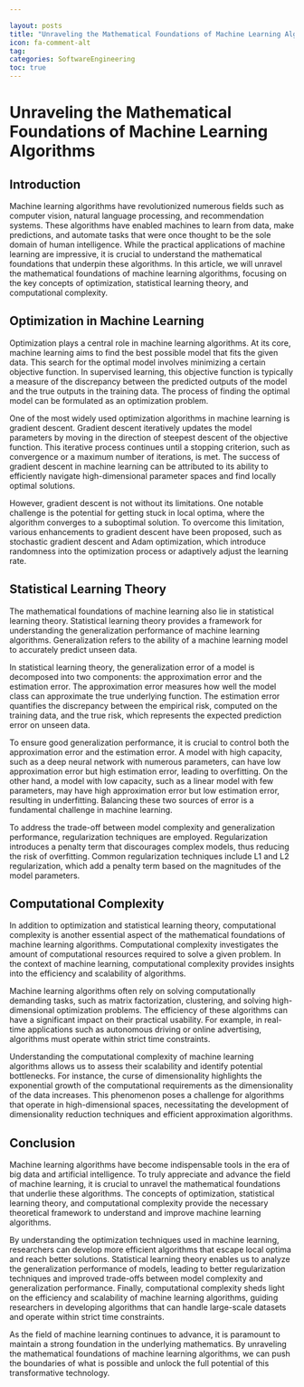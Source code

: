```yaml
---

layout: posts
title: "Unraveling the Mathematical Foundations of Machine Learning Algorithms"
icon: fa-comment-alt
tag:      
categories: SoftwareEngineering
toc: true
---
```




# Unraveling the Mathematical Foundations of Machine Learning Algorithms

## Introduction

Machine learning algorithms have revolutionized numerous fields such as computer vision, natural language processing, and recommendation systems. These algorithms have enabled machines to learn from data, make predictions, and automate tasks that were once thought to be the sole domain of human intelligence. While the practical applications of machine learning are impressive, it is crucial to understand the mathematical foundations that underpin these algorithms. In this article, we will unravel the mathematical foundations of machine learning algorithms, focusing on the key concepts of optimization, statistical learning theory, and computational complexity.

## Optimization in Machine Learning

Optimization plays a central role in machine learning algorithms. At its core, machine learning aims to find the best possible model that fits the given data. This search for the optimal model involves minimizing a certain objective function. In supervised learning, this objective function is typically a measure of the discrepancy between the predicted outputs of the model and the true outputs in the training data. The process of finding the optimal model can be formulated as an optimization problem.

One of the most widely used optimization algorithms in machine learning is gradient descent. Gradient descent iteratively updates the model parameters by moving in the direction of steepest descent of the objective function. This iterative process continues until a stopping criterion, such as convergence or a maximum number of iterations, is met. The success of gradient descent in machine learning can be attributed to its ability to efficiently navigate high-dimensional parameter spaces and find locally optimal solutions.

However, gradient descent is not without its limitations. One notable challenge is the potential for getting stuck in local optima, where the algorithm converges to a suboptimal solution. To overcome this limitation, various enhancements to gradient descent have been proposed, such as stochastic gradient descent and Adam optimization, which introduce randomness into the optimization process or adaptively adjust the learning rate.

## Statistical Learning Theory

The mathematical foundations of machine learning also lie in statistical learning theory. Statistical learning theory provides a framework for understanding the generalization performance of machine learning algorithms. Generalization refers to the ability of a machine learning model to accurately predict unseen data.

In statistical learning theory, the generalization error of a model is decomposed into two components: the approximation error and the estimation error. The approximation error measures how well the model class can approximate the true underlying function. The estimation error quantifies the discrepancy between the empirical risk, computed on the training data, and the true risk, which represents the expected prediction error on unseen data.

To ensure good generalization performance, it is crucial to control both the approximation error and the estimation error. A model with high capacity, such as a deep neural network with numerous parameters, can have low approximation error but high estimation error, leading to overfitting. On the other hand, a model with low capacity, such as a linear model with few parameters, may have high approximation error but low estimation error, resulting in underfitting. Balancing these two sources of error is a fundamental challenge in machine learning.

To address the trade-off between model complexity and generalization performance, regularization techniques are employed. Regularization introduces a penalty term that discourages complex models, thus reducing the risk of overfitting. Common regularization techniques include L1 and L2 regularization, which add a penalty term based on the magnitudes of the model parameters.

## Computational Complexity

In addition to optimization and statistical learning theory, computational complexity is another essential aspect of the mathematical foundations of machine learning algorithms. Computational complexity investigates the amount of computational resources required to solve a given problem. In the context of machine learning, computational complexity provides insights into the efficiency and scalability of algorithms.

Machine learning algorithms often rely on solving computationally demanding tasks, such as matrix factorization, clustering, and solving high-dimensional optimization problems. The efficiency of these algorithms can have a significant impact on their practical usability. For example, in real-time applications such as autonomous driving or online advertising, algorithms must operate within strict time constraints.

Understanding the computational complexity of machine learning algorithms allows us to assess their scalability and identify potential bottlenecks. For instance, the curse of dimensionality highlights the exponential growth of the computational requirements as the dimensionality of the data increases. This phenomenon poses a challenge for algorithms that operate in high-dimensional spaces, necessitating the development of dimensionality reduction techniques and efficient approximation algorithms.

## Conclusion

Machine learning algorithms have become indispensable tools in the era of big data and artificial intelligence. To truly appreciate and advance the field of machine learning, it is crucial to unravel the mathematical foundations that underlie these algorithms. The concepts of optimization, statistical learning theory, and computational complexity provide the necessary theoretical framework to understand and improve machine learning algorithms.

By understanding the optimization techniques used in machine learning, researchers can develop more efficient algorithms that escape local optima and reach better solutions. Statistical learning theory enables us to analyze the generalization performance of models, leading to better regularization techniques and improved trade-offs between model complexity and generalization performance. Finally, computational complexity sheds light on the efficiency and scalability of machine learning algorithms, guiding researchers in developing algorithms that can handle large-scale datasets and operate within strict time constraints.

As the field of machine learning continues to advance, it is paramount to maintain a strong foundation in the underlying mathematics. By unraveling the mathematical foundations of machine learning algorithms, we can push the boundaries of what is possible and unlock the full potential of this transformative technology.